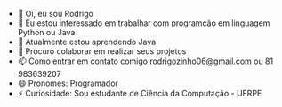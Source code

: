 - 👋 Oi, eu sou Rodrigo
- 👀 Eu estou interessado em trabalhar com programção em linguagem Python ou Java
- 🌱 Atualmente estou aprendendo Java
- 💞️ Procuro colaborar em realizar seus projetos
- 📫 Como entrar em contato comigo rodrigozinho06@gmail.com ou 81 983639207
- 😄 Pronomes: Programador
- ⚡ Curiosidade: Sou estudante de Ciência da Computação - UFRPE
<!---
rodrigo052003/rodrigo052003 is a ✨ special ✨ repository because its `README.md` (this file) appears on your GitHub profile.
You can click the Preview link to take a look at your changes.
--->
